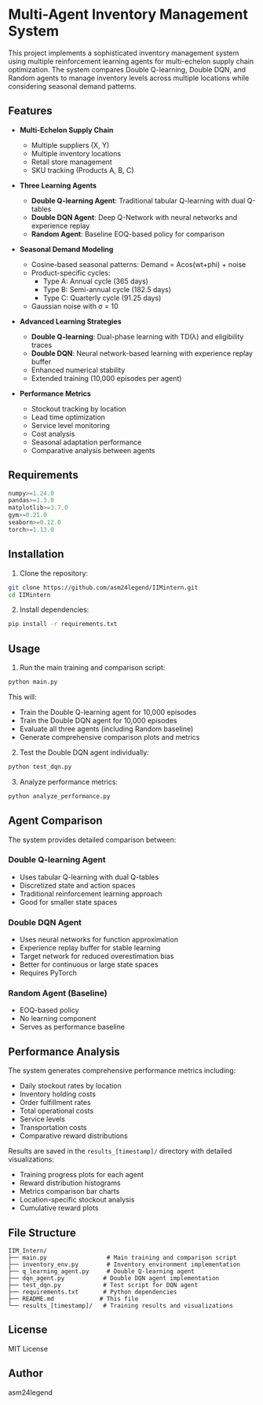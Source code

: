# Multi-Agent Inventory Management System

This project implements a sophisticated inventory management system using multiple reinforcement learning agents for multi-echelon supply chain optimization. The system compares Double Q-learning, Double DQN, and Random agents to manage inventory levels across multiple locations while considering seasonal demand patterns.

## Features

- **Multi-Echelon Supply Chain**
  - Multiple suppliers (X, Y)
  - Multiple inventory locations
  - Retail store management
  - SKU tracking (Products A, B, C)

- **Three Learning Agents**
  - **Double Q-learning Agent**: Traditional tabular Q-learning with dual Q-tables
  - **Double DQN Agent**: Deep Q-Network with neural networks and experience replay
  - **Random Agent**: Baseline EOQ-based policy for comparison

- **Seasonal Demand Modeling**
  - Cosine-based seasonal patterns: Demand = Acos(wt+phi) + noise
  - Product-specific cycles:
    * Type A: Annual cycle (365 days)
    * Type B: Semi-annual cycle (182.5 days)
    * Type C: Quarterly cycle (91.25 days)
  - Gaussian noise with σ = 10

- **Advanced Learning Strategies**
  - **Double Q-learning**: Dual-phase learning with TD(λ) and eligibility traces
  - **Double DQN**: Neural network-based learning with experience replay buffer
  - Enhanced numerical stability
  - Extended training (10,000 episodes per agent)

- **Performance Metrics**
  - Stockout tracking by location
  - Lead time optimization
  - Service level monitoring
  - Cost analysis
  - Seasonal adaptation performance
  - Comparative analysis between agents

## Requirements

```python
numpy>=1.24.0
pandas>=1.3.0
matplotlib>=3.7.0
gym>=0.21.0
seaborn>=0.12.0
torch>=1.13.0
```

## Installation

1. Clone the repository:
```bash
git clone https://github.com/asm24legend/IIMintern.git
cd IIMintern
```

2. Install dependencies:
```bash
pip install -r requirements.txt
```

## Usage

1. Run the main training and comparison script:
```bash
python main.py
```

This will:
- Train the Double Q-learning agent for 10,000 episodes
- Train the Double DQN agent for 10,000 episodes
- Evaluate all three agents (including Random baseline)
- Generate comprehensive comparison plots and metrics

2. Test the Double DQN agent individually:
```bash
python test_dqn.py
```

3. Analyze performance metrics:
```bash
python analyze_performance.py
```

## Agent Comparison

The system provides detailed comparison between:

### Double Q-learning Agent
- Uses tabular Q-learning with dual Q-tables
- Discretized state and action spaces
- Traditional reinforcement learning approach
- Good for smaller state spaces

### Double DQN Agent
- Uses neural networks for function approximation
- Experience replay buffer for stable learning
- Target network for reduced overestimation bias
- Better for continuous or large state spaces
- Requires PyTorch

### Random Agent (Baseline)
- EOQ-based policy
- No learning component
- Serves as performance baseline

## Performance Analysis

The system generates comprehensive performance metrics including:
- Daily stockout rates by location
- Inventory holding costs
- Order fulfillment rates
- Total operational costs
- Service levels
- Transportation costs
- Comparative reward distributions

Results are saved in the `results_[timestamp]/` directory with detailed visualizations:
- Training progress plots for each agent
- Reward distribution histograms
- Metrics comparison bar charts
- Location-specific stockout analysis
- Cumulative reward plots

## File Structure

```
IIM_Intern/
├── main.py                 # Main training and comparison script
├── inventory_env.py        # Inventory environment implementation
├── q_learning_agent.py     # Double Q-learning agent
├── dqn_agent.py           # Double DQN agent implementation
├── test_dqn.py            # Test script for DQN agent
├── requirements.txt       # Python dependencies
├── README.md             # This file
└── results_[timestamp]/   # Training results and visualizations
```

## License

MIT License

## Author

asm24legend 